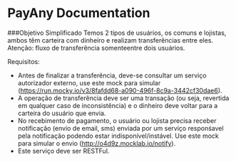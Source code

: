# PayAny Documentation
###Objetivo Simplificado
Temos 2 tipos de usuários, os comuns e lojistas, ambos têm carteira com dinheiro e realizam transferências entre eles. Atenção: fluxo de transferência somenteentre dois usuários.

Requisitos:
- Antes de finalizar a transferência, deve-se consultar um serviço autorizador externo, use este mock para simular (https://run.mocky.io/v3/8fafdd68-a090-496f-8c9a-3442cf30dae6).
- A operação de transferência deve ser uma transação (ou seja, revertida em qualquer caso de inconsistência) e o dinheiro deve voltar para a carteira do usuário que envia.
- No recebimento de pagamento, o usuário ou lojista precisa receber notificação (envio de email, sms) enviada por um serviço responśavel pela notificação podendo estar indisponível/instável. Use este mock para simular o envio (http://o4d9z.mocklab.io/notify). 
- Este serviço deve ser RESTFul.
